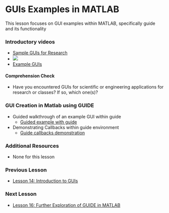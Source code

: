# **GUIs Examples in MATLAB**
This lesson focuses on GUI examples within MATLAB, specifically guide and its functionality

### **Introductory videos**
 * [Sample GUIs for Research](https://www.youtube.com/watch?v=k_JD7kmkeTM&ab_channel=AshleeN.FordVersypt)
 * [![](http://img.youtube.com/vi/k_JD7kmkeTM/0.jpg)](http://www.youtube.com/watch?v=k_JD7kmkeTM "")
 * [Example GUIs](/CHEclassFa20/GUI%20examples)
 #### **Comprehension Check**
  * Have you encountered GUIs for scientific or engineering applications for research or classes? If so, which one(s)?
### **GUI Creation in Matlab using GUIDE**
* Guided walkthrough of an example GUI within guide
  * [Guided example with guide](https://www.mathworks.com/help/matlab/creating_guis/about-the-simple-guide-gui-example.html)
* Demonstrating Callbacks within guide environment
  * [Guide callbacks demonstration](https://www.mathworks.com/help/matlab/creating_guis/add-code-for-components-in-callbacks.html)
  
### **Additional Resources**
* None for this lesson

### **Previous Lesson**
 * [Lesson 14: Introduction to GUIs](/L14:%20Introduction%20to%20GUIs.md)
### **Next Lesson**
 * [Lesson 16: Further Exploration of GUIDE in MATLAB](/L16:%20Further%20exploration%20of%20GUIDE%20in%20MATLAB.md)
